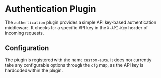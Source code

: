 # Authentication Plugin

The `authentication` plugin provides a simple API key-based authentication middleware. It checks for a specific API key in the `X-API-Key` header of incoming requests.

## Configuration

The plugin is registered with the name `custom-auth`. It does not currently take any configurable options through the `cfg` map, as the API key is hardcoded within the plugin.
